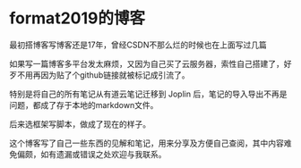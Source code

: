 # format2019的博客



最初搭博客写博客还是17年，曾经CSDN不那么烂的时候也在上面写过几篇

如果写一篇博客多平台发太麻烦，又因为自己买了云服务器，索性自己搭建了，好歹不用再因为贴了个github链接就被标记成引流了。



特别是将自己的所有笔记从有道云笔记迁移到 Joplin 后，笔记的导入导出不再是问题，都成了存于本地的markdown文件。

后来选框架写脚本，做成了现在的样子。



这个博客写了自己一些东西的见解和笔记，用来分享及方便自己查阅，其中内容难免偏颇，如有遗漏或错误之处欢迎与我联系。








